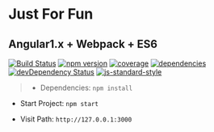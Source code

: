 # Just For Fun

## Angular1.x + Webpack + ES6

[![Build Status](https://img.shields.io/travis/Dale-/just-for-fun.svg?style=flat-square)](https://travis-ci.org/Dale-/just-for-fun)
[![npm version](https://img.shields.io/npm/v/just-for-fun.svg?style=flat-square)](https://www.npmjs.com/package/just-for-fun)
[![coverage](https://img.shields.io/codecov/c/github/Dale-/just-for-fun.svg?style=flat-square)](https://codecov.io/gh/Dale-/just-for-fun)
[![dependencies](https://david-dm.org/Dale-/just-for-fun.svg)](https://david-dm.org/Dale-/just-for-fun)
[![devDependency Status](https://david-dm.org/Dale-/just-for-fun/dev-status.svg)](https://david-dm.org/Dale-/just-for-fun#info=devDependencies)
[![js-standard-style](https://img.shields.io/badge/code%20style-standard-brightgreen.svg)](http://standardjs.com/)

> *  Dependencies: `npm install`

*  Start Project: `npm start`

*  Visit Path: `http://127.0.0.1:3000`
